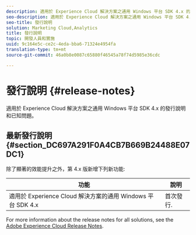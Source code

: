 ```yaml
---
description: 適用於 Experience Cloud 解決方案之通用 Windows 平台 SDK 4.x 的發行說明和已知問題。
seo-description: 適用於 Experience Cloud 解決方案之通用 Windows 平台 SDK 4.x 的發行說明和已知問題。
seo-title: 發行說明
solution: Marketing Cloud,Analytics
title: 發行說明
topic: 開發人員和實施
uuid: 9c164e5c-ce2c-4eda-bba6-71324e4954fa
translation-type: tm+mt
source-git-commit: 46a0b8e0087c65880f46545a78f74d5985e36cdc

---
```



# 發行說明 {#release-notes}

適用於 Experience Cloud 解決方案之通用 Windows 平台 SDK 4.x 的發行說明和已知問題。

## 最新發行說明 {#section_DC697A291F0A4CB7B669B24488E07DC1}

除了顯著的效能提升之外，第 4.x 版新增下列新功能:

| 功能 | 說明 |
|--- |--- |
| 適用於 Experience Cloud 解決方案的通用 Windows 平台 SDK 4.x | 首次發行. |


For more information about the release notes for all solutions, see the [Adobe Experience Cloud Release Notes](https://docs.adobe.com/content/help/en/release-notes/experience-cloud/current.html).
